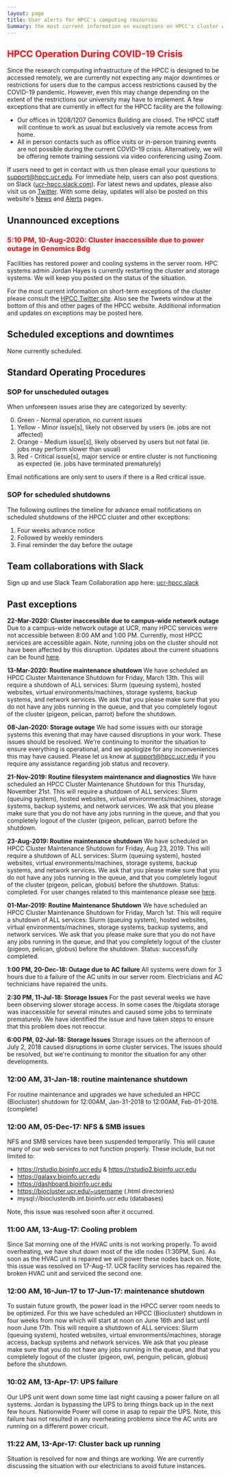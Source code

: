 ```yaml
---
layout: page
title: User alerts for HPCC's computing resources
Summary: the most current information on exceptions on HPCC's cluster will be posted here or on its Twitter site (https://twitter.com/UCR_HPCC).
---
```


## <span style="color:red"> HPCC Operation During COVID-19 Crisis </span>

Since the research computing infrastructure of the HPCC is designed to be
accessed remotely, we are currently not expecting any major downtimes or
restrictions for users due to the campus access restrictions caused by the
COVID-19 pandemic. However, even this may change depending on the extent of the
restrictions our university may have to implement. A few exceptions that are
currently in effect for the HPCC facility are the following: 

  + Our offices in 1208/1207 Genomics Building are closed. The HPCC staff will continue to work as usual but exclusively via remote access from home. 
  + All in person contacts such as office visits or in-person training events are not possible during the current COVID-19 crisis. Alternatively, we will be offering remote training sessions via video conferencing using Zoom. 

If users need to get in contact with us then please email your questions to [support@hpcc.ucr.edu](mailto:support@hpcc.ucr.edu). For immediate help, users can also post questions on Slack ([ucr-hpcc.slack.com](https://ucr-hpcc.slack.com)). For latest news and updates, please also visit us on [Twitter](https://twitter.com/UCR_HPCC). With some delay, updates will also be posted on this website's [News](https://hpcc.ucr.edu/news.html) and [Alerts](https://hpcc.ucr.edu/alerts.html) pages.

## Unannounced exceptions

### <span style="color:red">5:10 PM, 10-Aug-2020: Cluster inaccessible due to power outage in Genomics Bdg</span> 

Facilities has restored power and cooling systems in the server room. HPC systems admin Jordan Hayes is currently restarting the cluster and storage systems. We will keep you 
posted on the status of the situation.

<!-- 
None currently observed.
-->

For the most current information on short-term exceptions of the cluster please
consult the [HPCC Twitter site](https://twitter.com/UCR_HPCC). Also see the Tweets
window at the bottom of this and other pages of the HPCC website. Additional
information and updates on exceptions may be posted here. 

## Scheduled exceptions and downtimes
None currently scheduled.

## Standard Operating Procedures

### SOP for unscheduled outages

When unforeseen issues arise they are categorized by severity:

0. Green - Normal operation, no current issues
1. Yellow - Minor issue[s], likely not observed by users (ie. jobs are not affected)
2. Orange - Medium issue[s], likely observed by users but not fatal (ie. jobs may perform slower than usual)
3. Red - Critical issue[s], major service or entire cluster is not functioning as expected (ie. jobs have terminated prematurely)

Email notifications are only sent to users if there is a Red critical issue.

### SOP for scheduled shutdowns

The following outlines the timeline for advance email notifications on scheduled shutdowns of the HPCC cluster and other exceptions:

1. Four weeks advance notice
2. Followed by weekly reminders
3. Final reminder the day before the outage

## Team collaborations with Slack

Sign up and use Slack Team Collaboration app here: [ucr-hpcc.slack](https://ucr-hpcc.slack.com)

## Past exceptions

__22-Mar-2020: Cluster inaccessible due to campus-wide network outage__
Due to a campus-wide network outage at UCR, many HPCC services were not accessible between 8:00 AM and 1:00 PM. 
Currently, most HPCC services are accessible again. Note, running jobs on the cluster should not have been affected by this disruption.
Updates about the current situations can be found [here](https://techalerts.ucr.edu/). 

__13-Mar-2020: Routine maintenance shutdown__
We have scheduled an HPCC Cluster Maintenance Shutdown for Friday, March 13th.
This will require a shutdown of ALL services: Slurm (queuing system), hosted websites, 
virtual environments/machines, storage systems, backup systems, and network services.
We ask that you please make sure that you do not have any jobs running in the queue, 
and that you completely logout of the cluster (pigeon, pelican, parrot) before the shutdown.

__08-Jan-2020: Storage outage__
We had some issues with our storage systems this evening that may have caused
disruptions in your work. These issues should be resolved. We're continuing to
monitor the situation to ensure everything is operational, and we apologize for
any inconveniences this may have caused. Please let us know at
support@hpcc.ucr.edu if you require any assistance regarding job status and
recovery.

__21-Nov-2019: Routine filesystem maintenance and diagnostics__
We have scheduled an HPCC Cluster Maintenance Shutdown for this Thursday, November 21st.
This will require a shutdown of ALL services: Slurm (queuing system), hosted websites, virtual environments/machines, storage systems, backup systems, and network services.
We ask that you please make sure that you do not have any jobs running in the queue, and that you completely logout of the cluster (pigeon, pelican, parrot) before the shutdown.

__23-Aug-2019: Routine maintenance shutdown__
We have scheduled an HPCC Cluster Maintenance Shutdown for Friday, Aug 23, 2019.
This will require a shutdown of ALL services: Slurm (queuing system), hosted
websites, virtual environments/machines, storage systems, backup systems, and
network services. We ask that you please make sure that you do not have any
jobs running in the queue, and that you completely logout of the cluster
(pigeon, pelican, globus) before the shutdown. Status: completed.
For user changes related to this maintenance please see [here](https://hpcc.ucr.edu/changes).

__01-Mar-2019: Routine Maintenance Shutdown__
We have scheduled an HPCC Cluster Maintenance Shutdown for Friday, March 1st.
This will require a shutdown of ALL services: Slurm (queuing system), hosted
websites, virtual environments/machines, storage systems, backup systems, and
network services. We ask that you please make sure that you do not have any
jobs running in the queue, and that you completely logout of the cluster
(pigeon, pelican, globus) before the shutdown. Status: successfully completed.

__1:00 PM, 20-Dec-18: Outage due to AC failure__
All systems were down for 3 hours due to a failure of the AC units in our server
room. Electricians and AC technicians have repaired the units.

__2:30 PM, 11-Jul-18: Storage Issues__
For the past several weeks we have been observing slower storage access.
In some cases the /bigdata storage was inaccessible for several minutes and caused some jobs to terminate prematurely.
We have identified the issue and have taken steps to ensure that this problem does not reoccur.

__6:00 PM, 02-Jul-18: Storage Issues__
Storage issues on the afternoon of July 2, 2018 caused disruptions in some cluster services. The issues should be resolved, but we're continuing to monitor the situation for any other developments.

### 12:00 AM, 31-Jan-18: routine maintenance shutdown

For routine maintenance and upgrades we have scheduled an HPCC (Biocluster)
shutdown for 12:00AM, Jan-31-2018 to 12:00AM, Feb-01-2018. (complete) 

### 12:00 AM, 05-Dec-17: NFS & SMB issues

NFS and SMB services have been suspended temporarily.
This will cause many of our web services to not function properly.
These include, but not limited to:
  * https://rstudio.bioinfo.ucr.edu & https://rstudio2.bioinfo.ucr.edu
  * https://galaxy.bioinfo.ucr.edu
  * https://dashboard.bioinfo.ucr.edu
  * https://biocluster.ucr.edu/~username (.html directories)
  * mysql://bioclusterdb.int.bioinfo.ucr.edu (databases)

Note, this issue was resolved soon after it occurred. 

### 11:00 AM, 13-Aug-17: Cooling problem

Since Sat morning one of the HVAC units is not working properly. To avoid overheating, 
we have shut down most of the idle nodes (1:30PM, Sun). As soon as the HVAC unit 
is repaired we will power these nodes back on. Note, this issue was resolved on 17-Aug-17.
UCR facility services has repaired the broken HVAC unit and serviced the second one. 

### 12:00 AM, 16-Jun-17 to 17-Jun-17: maintenance shutdown

To sustain future growth, the power load in the HPCC server room needs to be
optimized. For this we have scheduled an HPCC (Biocluster) shutdown in four
weeks from now which will start at noon on June 16th and last until noon June 17th. This
will require a shutdown of ALL services: Slurm (queuing system), hosted
websites, virtual environments/machines, storage access, backup systems and
network services. We ask that you please make sure that you do not have any
jobs running in the queue, and that you completely logout of the cluster
(pigeon, owl, penguin, pelican, globus) before the shutdown. 

### 10:02 AM, 13-Apr-17: UPS failure

Our UPS unit went down some time last night causing a power failure on all systems. Jordan is bypassing the UPS to bring things back up in the next
few hours. Nationwide Power will come in asap to repair the UPS. Note, this failure has not resulted in any overheating problems since the AC units
are running on a different power cricuit.

### 11:22 AM, 13-Apr-17: Cluster back up running

Situation is resolved for now and things are working. We are currently discussing the situation with our electricians to avoid future instances.

